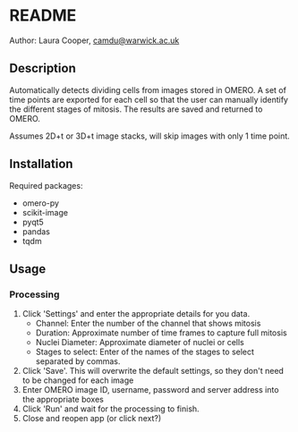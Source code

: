 # README

Author: Laura Cooper, camdu@warwick.ac.uk

## Description

Automatically detects dividing cells from images stored in OMERO. A set of time
points are exported for each cell so that the user can manually identify the
different stages of mitosis. The results are saved and returned to OMERO.

Assumes 2D+t or 3D+t image stacks, will skip images with only 1 time point.

## Installation

Required packages:
- omero-py
- scikit-image
- pyqt5
- pandas
- tqdm

## Usage

### Processing

1. Click 'Settings' and enter the appropriate details for you data.
    - Channel: Enter the number of the channel that shows mitosis
    - Duration: Approximate number of time frames to capture full mitosis
    - Nuclei Diameter: Approximate diameter of nuclei or cells
    - Stages to select: Enter of the names of the stages to select separated by commas.
2. Click 'Save'. This will overwrite the default settings, so they don't need to be changed for each image
3. Enter OMERO image ID, username, password and server address into the appropriate boxes
4. Click 'Run' and wait for the processing to finish.
5. Close and reopen app (or click next?)
